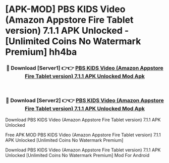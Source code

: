 # [APK-MOD] PBS KIDS Video (Amazon Appstore Fire Tablet version) 7.1.1 APK Unlocked - [Unlimited Coins No Watermark Premium] hh4ba



<div align="center">
<h3>🔴 Download [Server1] 👉👉 <a href="https://momento.my/?title=PBS_KIDS_Video_(Amazon_Appstore_Fire_Tablet_version)_7.1.1_APK_Unlocked">PBS KIDS Video (Amazon Appstore Fire Tablet version) 7.1.1 APK Unlocked Mod Apk</a></h3><br>

<h3>🔴 Download [Server2] 👉👉 <a href="https://momento.my/?title=PBS_KIDS_Video_(Amazon_Appstore_Fire_Tablet_version)_7.1.1_APK_Unlocked">PBS KIDS Video (Amazon Appstore Fire Tablet version) 7.1.1 APK Unlocked Mod Apk</a></h3>
</div>



Download PBS KIDS Video (Amazon Appstore Fire Tablet version) 7.1.1 APK Unlocked 

Free APK MOD PBS KIDS Video (Amazon Appstore Fire Tablet version) 7.1.1 APK Unlocked [Unlimited Coins No Watermark Premium]

Download PBS KIDS Video (Amazon Appstore Fire Tablet version) 7.1.1 APK Unlocked [Unlimited Coins No Watermark Premium] Mod For Android
